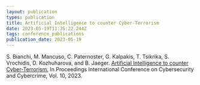 ```yaml
---
layout: publication
types: publication
title: Artificial Intelligence to counter Cyber-Terrorism
date: 2023-05-19T11:35:22.244Z
tags: conference_publications
publication_date: 2023-05-19
---
```

<!--StartFragment-->

S. Bianchi, M. Mancuso, C. Paternoster, G. Kalpakis, T. Tsikrika, S. Vrochidis, D. Kozhuharova, and B. Jaeger. [Artificial Intelligence to counter Cyber-Terrorism.](https://proceedings.cybercon.ro/index.php/ic3/article/view/2023-02/104) In Proceedings International Conference on Cybersecurity and Cybercrime, Vol. 10, 2023.

<!--EndFragment-->
